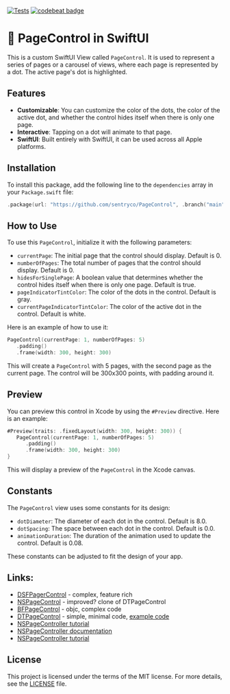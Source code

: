 [![Tests](https://github.com/sentryco/PageControl/actions/workflows/Tests.yml/badge.svg)](https://github.com/sentryco/PageControl/actions/workflows/Tests.yml)
[![codebeat badge](https://codebeat.co/badges/a0b9360c-6049-4e8a-9054-f675d06a8e21)](https://codebeat.co/projects/github-com-sentryco-pagecontrol-main)

# 📖 PageControl in SwiftUI

This is a custom SwiftUI View called `PageControl`. It is used to represent a series of pages or a carousel of views, where each page is represented by a dot. The active page's dot is highlighted.

## Features

- **Customizable**: You can customize the color of the dots, the color of the active dot, and whether the control hides itself when there is only one page.
- **Interactive**: Tapping on a dot will animate to that page.
- **SwiftUI**: Built entirely with SwiftUI, it can be used across all Apple platforms.

## Installation

To install this package, add the following line to the `dependencies` array in your `Package.swift` file:

```swift
.package(url: "https://github.com/sentryco/PageControl", .branch("main"))
```

## How to Use

To use this `PageControl`, initialize it with the following parameters:

- `currentPage`: The initial page that the control should display. Default is 0.
- `numberOfPages`: The total number of pages that the control should display. Default is 0.
- `hidesForSinglePage`: A boolean value that determines whether the control hides itself when there is only one page. Default is true.
- `pageIndicatorTintColor`: The color of the dots in the control. Default is gray.
- `currentPageIndicatorTintColor`: The color of the active dot in the control. Default is white.

Here is an example of how to use it:

```swift
PageControl(currentPage: 1, numberOfPages: 5)
   .padding()
   .frame(width: 300, height: 300)
```

This will create a `PageControl` with 5 pages, with the second page as the current page. The control will be 300x300 points, with padding around it.

## Preview

You can preview this control in Xcode by using the `#Preview` directive. Here is an example:

```swift
#Preview(traits: .fixedLayout(width: 300, height: 300)) {
   PageControl(currentPage: 1, numberOfPages: 5)
      .padding()
      .frame(width: 300, height: 300)
}
```

This will display a preview of the `PageControl` in the Xcode canvas.

## Constants

The `PageControl` view uses some constants for its design:

- `dotDiameter`: The diameter of each dot in the control. Default is 8.0.
- `dotSpacing`: The space between each dot in the control. Default is 0.0.
- `animationDuration`: The duration of the animation used to update the control. Default is 0.08.

These constants can be adjusted to fit the design of your app.

## Links:

- [DSFPagerControl](https://github.com/dagronf/DSFPagerControl) - complex, feature rich
- [NSPageControl](https://github.com/nerd0geek1/NSPageControl) - improved? clone of DTPageControl
- [BFPageControl](https://github.com/bfolder/BFPageControl) - objc, complex code
- [DTPageControl](https://github.com/demianturner/DTPageControl) - simple, minimal code, [example code](https://github.com/demianturner/PageControlExample)
- [NSPageController tutorial](http://www.gamesforgeeks.com/2017/03/using-nspagecontroller/)
- [NSPageController documentation](https://developer.apple.com/documentation/appkit/nspagecontroller)
- [NSPageController tutorial](http://www.gamesforgeeks.com/2017/03/using-nspagecontroller/) 

## License

This project is licensed under the terms of the MIT license. For more details, see the [LICENSE](LICENSE) file.
